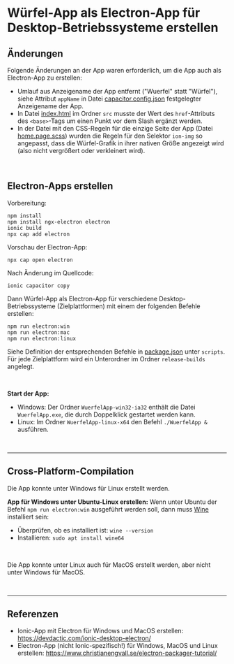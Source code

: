 # Würfel-App als Electron-App für Desktop-Betriebssysteme erstellen ##

## Änderungen ##

Folgende Änderungen an der App waren erforderlich, um die App auch als Electron-App zu erstellen:
* Umlauf aus Anzeigename der App entfernt ("Wuerfel" statt "Würfel"), siehe Attribut `appName` in Datei 
  [capacitor.config.json](./capacitor.config.json) festgelegter Anzeigename der App.
* In Datei [index.html](src/index.html) im Ordner `src` musste der Wert des `href`-Attributs des `<base>`-Tags um einen Punkt vor dem Slash ergänzt werden.
* In der Datei mit den CSS-Regeln für die einzige Seite der App (Datei [home.page.scss](src/app/home/home.page.scss)) wurden die Regeln für den Selektor `ion-img` so angepasst, dass die Würfel-Grafik in ihrer nativen Größe angezeigt wird (also nicht vergrößert oder verkleinert wird).

<br>

## Electron-Apps erstellen ##

Vorbereitung:
```
npm install 
npm install ngx-electron electron
ionic build 
npx cap add electron
```

Vorschau der Electron-App: 
```
npx cap open electron
```

Nach Änderung im Quellcode:
```
ionic capacitor copy
```

Dann Würfel-App als Electron-App für verschiedene Desktop-Betriebssysteme (Zielplattformen) mit einem der folgenden Befehle erstellen:
```
npm run electron:win
npm run electron:mac
npm run electron:linux
```
Siehe Definition der entsprechenden Befehle in [package.json](package.json) unter `scripts`.
Für jede Zielplattform wird ein Unterordner im Ordner `release-builds` angelegt.

<br>

**Start der App:**
* Windows: Der Ordner `WuerfelApp-win32-ia32` enthält die Datei `WuerfelApp.exe`, die durch Doppelklick gestartet werden kann.
* Linux: Im Ordner `WuerfelApp-linux-x64` den Befehl `./WuerfelApp &` ausführen.

<br>

----

## Cross-Platform-Compilation ##

Die App konnte unter Windows für Linux erstellt werden.

**App für Windows unter Ubuntu-Linux erstellen:**
Wenn unter Ubuntu der Befehl `npm run electron:win` ausgeführt werden soll, dann muss [Wine](https://www.winehq.org/) installiert sein:
* Überprüfen, ob es installiert ist: `wine --version`
* Installieren: `sudo apt install wine64`

<br>

Die App konnte unter Linux auch für MacOS erstellt werden, aber nicht unter Windows für MacOS.

<br>

----

## Referenzen ##

* Ionic-App mit Electron für Windows und MacOS erstellen: https://devdactic.com/ionic-desktop-electron/
* Electron-App (nicht Ionic-spezifisch!) für Windows, MacOS und Linux erstellen: https://www.christianengvall.se/electron-packager-tutorial/

<br>